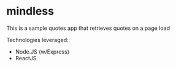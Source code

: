 # mindless

This is a sample quotes app that retrieves quotes on a page load

Technologies leveraged:
- Node.JS (w/Express)
- ReactJS